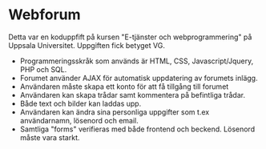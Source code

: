 # Webforum

Detta var en koduppfift på kursen "E-tjänster och webprogrammering" på Uppsala Universitet. Uppgiften fick betyget VG.

- Programmeringsskråk som används är HTML, CSS, Javascript/Jquery, PHP och SQL. 
- Forumet använder AJAX för automatisk uppdatering av forumets inlägg. 
- Användaren måste skapa ett konto för att få tillgång till forumet
- Användaren kan skapa trådar samt kommentera på befintliga trådar. 
- Både text och bilder kan laddas upp. 
- Användaren kan ändra sina personliga uppgifter som t.ex användarnamn, lösenord och email. 
- Samtliga "forms" verifieras med både frontend och beckend. Lösenord måste vara starkt.

